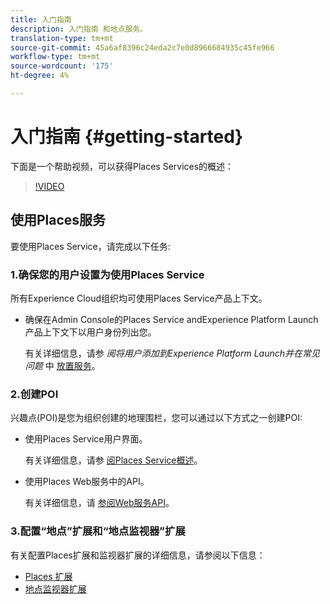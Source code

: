 ```yaml
---
title: 入门指南
description: 入门指南 和地点服务。
translation-type: tm+mt
source-git-commit: 45a6af8396c24eda2c7e0d8966684935c45fe966
workflow-type: tm+mt
source-wordcount: '175'
ht-degree: 4%

---
```



# 入门指南 {#getting-started}

下面是一个帮助视频，可以获得Places Services的概述：

<!--
Test of different youtube link for exl
-->

>[!VIDEO](https://video.tv.adobe.com/v/41647)

## 使用Places服务

要使用Places Service，请完成以下任务:

### 1.确保您的用户设置为使用Places Service

所有Experience Cloud组织均可使用Places Service产品上下文。

* 确保在Admin Console的Places Service andExperience Platform Launch产品上下文下以用户身份列出您。

   有关详细信息，请参 *阅将用户添加到Experience Platform Launch并在常见问题* 中 [放置服务](/help/places-gain-access.md)。


### 2.创建POI

兴趣点(POI)是您为组织创建的地理围栏，您可以通过以下方式之一创建POI:

* 使用Places Service用户界面。

   有关详细信息，请参 [阅Places Service概述](/help/poi-mgmt-ui/poi-mgmt-ui-overview.md)。

* 使用Places Web服务中的API。

   有关详细信息，请 [参阅Web服务API](/help/web-service-api/places-web-services.md)。


### 3.配置“地点”扩展和“地点监视器”扩展

有关配置Places扩展和监视器扩展的详细信息，请参阅以下信息：

* [Places 扩展](/help/places-ext-aep-sdks/places-extension/places-extension.md)
* [地点监视器扩展](/help/places-ext-aep-sdks/places-monitor-extension/places-monitor-extension.md)
